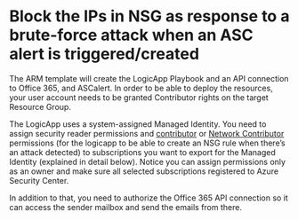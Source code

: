 # Block the IPs in NSG as response to a brute-force attack when an ASC alert is triggered/created
The ARM template will create the LogicApp Playbook and an API connection to Office 365, and ASCalert. In order to be able to deploy the resources, your user account needs to be granted Contributor rights on the target Resource Group.

The LogicApp uses a system-assigned Managed Identity. You need to assign security reader permissions and [contributor](https://docs.microsoft.com/en-us/azure/role-based-access-control/built-in-roles#contributor) or [Network Contributor](https://docs.microsoft.com/en-us/azure/role-based-access-control/built-in-roles#network-contributor) permissions (for the logicapp to be able to create an NSG rule when there’s an attack detected) to subscriptions you want to export for the Managed Identity (explained in detail below). Notice you can assign permissions only as an owner and make sure all selected subscriptions registered to Azure Security Center. 

In addition to that, you need to authorize the Office 365 API connection so it can access the sender mailbox and send the emails from there. 

